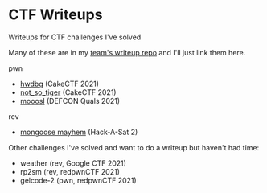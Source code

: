 # CTF Writeups

Writeups for CTF challenges I've solved

Many of these are in my [team's writeup repo](https://github.com/cscosu/ctf-writeups) and I'll just link them here.

pwn

- [hwdbg](https://github.com/cscosu/ctf-writeups/tree/master/2021/cakectf/hwdbg) (CakeCTF 2021)
- [not_so_tiger](https://github.com/cscosu/ctf-writeups/tree/master/2021/cakectf/not_so_tiger) (CakeCTF 2021)
- [mooosl](https://github.com/cscosu/ctf-writeups/tree/master/2021/def_con_quals/mooosl) (DEFCON Quals 2021)

rev

- [mongoose mayhem](https://github.com/cscosu/ctf-writeups/tree/master/2021/hack_a_sat/mongoose_mayhem) (Hack-A-Sat 2)




Other challenges I've solved and want to do a writeup but haven't had time:

- weather (rev, Google CTF 2021)
- rp2sm (rev, redpwnCTF 2021)
- gelcode-2 (pwn, redpwnCTF 2021)
